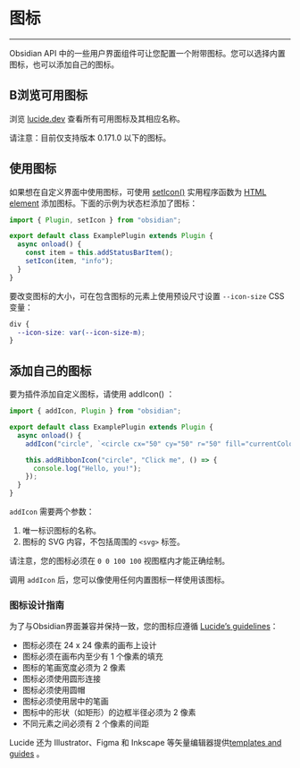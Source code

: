 <!--
 * @Author: Raistlind johnd0712@gmail.com
 * @Date: 2024-01-18 10:18:00
 * @LastEditors: Raistlind
 * @LastEditTime: 2024-01-18 10:18:00
 * @Description: 
-->

# 图标
---
Obsidian API 中的一些用户界面组件可让您配置一个附带图标。您可以选择内置图标，也可以添加自己的图标。

## B浏览可用图标

浏览 [lucide.dev](https://lucide.dev/) 查看所有可用图标及其相应名称。

请注意：目前仅支持版本 0.171.0 以下的图标。

## 使用图标

如果想在自定义界面中使用图标，可使用 [setIcon()](https://docs.obsidian.md/Reference/TypeScript+API/setIcon) 实用程序函数为 [HTML element](https://docs.obsidian.md/Plugins/User+interface/HTML+elements) 添加图标。下面的示例为状态栏添加了图标：

```ts
import { Plugin, setIcon } from "obsidian";

export default class ExamplePlugin extends Plugin {
  async onload() {
    const item = this.addStatusBarItem();
    setIcon(item, "info");
  }
}
```

要改变图标的大小，可在包含图标的元素上使用预设尺寸设置 `--icon-size` CSS 变量：

```css
div {
  --icon-size: var(--icon-size-m);
}
```

## 添加自己的图标

要为插件添加自定义图标，请使用 addIcon() ：

```ts
import { addIcon, Plugin } from "obsidian";

export default class ExamplePlugin extends Plugin {
  async onload() {
    addIcon("circle", `<circle cx="50" cy="50" r="50" fill="currentColor" />`);

    this.addRibbonIcon("circle", "Click me", () => {
      console.log("Hello, you!");
    });
  }
}
```

`addIcon` 需要两个参数：

1. 唯一标识图标的名称。
2. 图标的 SVG 内容，不包括周围的 `<svg>` 标签。

请注意，您的图标必须在 `0 0 100 100` 视图框内才能正确绘制。

调用 `addIcon` 后，您可以像使用任何内置图标一样使用该图标。

### 图标设计指南

为了与Obsidian界面兼容并保持一致，您的图标应遵循 [Lucide’s guidelines](https://lucide.dev/guide/design/icon-design-guide)：

- 图标必须在 24 x 24 像素的画布上设计
- 图标必须在画布内至少有 1 个像素的填充
- 图标的笔画宽度必须为 2 像素
- 图标必须使用圆形连接
- 图标必须使用圆帽
- 图标必须使用居中的笔画
- 图标中的形状（如矩形）的边框半径必须为 2 像素
- 不同元素之间必须有 2 个像素的间距

Lucide 还为 Illustrator、Figma 和 Inkscape 等矢量编辑器提供[templates and guides](https://github.com/lucide-icons/lucide/blob/main/CONTRIBUTING.md) 。